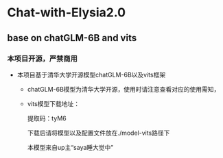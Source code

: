 # Chat-with-Elysia2.0

## base on chatGLM-6B and vits

### 本项目开源，严禁商用

- 本项目基于清华大学开源模型chatGLM-6B以及vits框架

  - chatGLM-6B模型为清华大学开源，使用时请注意查看对应的使用需知，

  - vits模型下载地址：

    [模型连接]: https://pan.quark.cn/s/d6bc5d8829a6	"点击这里"

    提取码：tyM6

    下载后请将模型以及配置文件放在./model-vits路径下

    本模型来自up主“saya睡大觉中”

    

    
